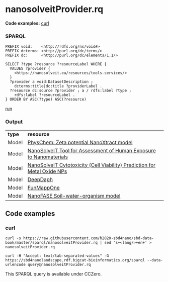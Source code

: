 # nanosolveitProvider.rq

**Code examples:** [curl](#curl)

### SPARQL

```sparql
PREFIX void:    <http://rdfs.org/ns/void#>
PREFIX dcterms: <http://purl.org/dc/terms/>
PREFIX dc:      <http://purl.org/dc/elements/1.1/>

SELECT ?type ?resource ?resourceLabel WHERE {
  VALUES ?provider {
    <https://nanosolveit.eu/resources/tools-services/>
  }
  ?provider a void:DatasetDescription ;
    dcterms:title|dc:title ?providerLabel .
  ?resource dc:source ?provider ; a / rdfs:label ?type ;
    rdfs:label ?resourceLabel .
} ORDER BY ASC(?type) ASC(?resource)
```

[run](https://sbd4nanolandscape.rdf.bigcat-bioinformatics.org/?q=PREFIX%20void%3A%20%20%20%20%3Chttp%3A%2F%2Frdfs.org%2Fns%2Fvoid%23%3E%0APREFIX%20dcterms%3A%20%3Chttp%3A%2F%2Fpurl.org%2Fdc%2Fterms%2F%3E%0APREFIX%20dc%3A%20%20%20%20%20%20%3Chttp%3A%2F%2Fpurl.org%2Fdc%2Felements%2F1.1%2F%3E%0A%0ASELECT%20%3Ftype%20%3Fresource%20%3FresourceLabel%20WHERE%20%7B%0A%20%20VALUES%20%3Fprovider%20%7B%0A%20%20%20%20%3Chttps%3A%2F%2Fnanosolveit.eu%2Fresources%2Ftools-services%2F%3E%0A%20%20%7D%0A%20%20%3Fprovider%20a%20void%3ADatasetDescription%20%3B%0A%20%20%20%20dcterms%3Atitle%7Cdc%3Atitle%20%3FproviderLabel%20.%0A%20%20%3Fresource%20dc%3Asource%20%3Fprovider%20%3B%20a%20%2F%20rdfs%3Alabel%20%3Ftype%20%3B%0A%20%20%20%20rdfs%3Alabel%20%3FresourceLabel%20.%0A%7D%20ORDER%20BY%20ASC%28%3Ftype%29%20ASC%28%3Fresource%29%0A)


### Output

<table>
  <tr>
    <td><b>type</b></td>
    <td><b>resource</b></td>
  </tr>
  <tr>
    <td>Model</td>
    <td><a href="http://enaloscloud.novamechanics.com/EnalosWebApps/ZetaPotential/">PhysChem: Zeta potential NanoXtract model</a></td>
  </tr>
  <tr>
    <td>Model</td>
    <td><a href="https://aerosol.cloud.nanosolveit.eu/">NanoSolveIT Tool for Assessment of Human Exposure to Nanomaterials</a></td>
  </tr>
  <tr>
    <td>Model</td>
    <td><a href="https://cellviability.cloud.nanosolveit.eu/">NanoSolveIT Cytotoxicity (Cell Viability) Prediction for Metal Oxide NPs</a></td>
  </tr>
  <tr>
    <td>Model</td>
    <td><a href="https://deepdaph.cloud.nanosolveit.eu/">DeepDaph</a></td>
  </tr>
  <tr>
    <td>Model</td>
    <td><a href="https://funmappone.cloud.nanosolveit.eu/">FunMappOne</a></td>
  </tr>
  <tr>
    <td>Model</td>
    <td><a href="https://nanofase.cloud.nanosolveit.eu/">NanoFASE Soil-water-organism model</a></td>
  </tr>
</table>

## Code examples

### curl

```shell
curl -s https://raw.githubusercontent.com/h2020-sbd4nano/sbd-data-book/master/sparql/nanosolveitProvider.rq | sed 's+<lang/>+en+' > nanosolveitProvider.rq

curl -H "Accept: text/tab-separated-values" -G https://sbd4nanolandscape.rdf.bigcat-bioinformatics.org/sparql --data-urlencode query@nanosolveitProvider.rq
```

This SPARQL query is available under CCZero.
